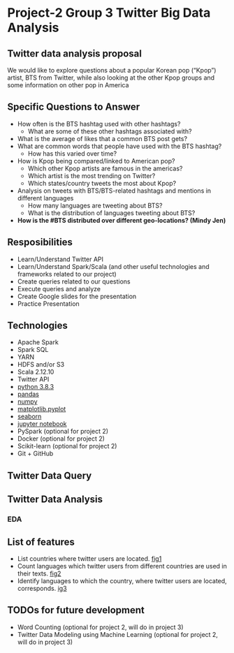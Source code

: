 # Project-2 Group 3 Twitter Big Data Analysis

## Twitter data analysis proposal
We would like to explore questions about a popular Korean pop (“Kpop”) artist, BTS from Twitter, while also looking at the other Kpop groups and some information on other pop in America

## Specific Questions to Answer

- How often is the BTS hashtag used with other hashtags? 
  * What are some of these other hashtags associated with?
- What is the average of likes that a common BTS post gets?
- What are common words that people have used with the BTS hashtag?
  * How has this varied over time?
- How is Kpop being compared/linked to American pop?
  * Which other Kpop artists are famous in the americas?
  * Which artist is the most trending on Twitter?
  * Which states/country tweets the most about Kpop?
- Analysis on tweets with BTS/BTS-related hashtags and mentions in different languages
  * How many languages are tweeting about BTS?
  * What is the distribution of languages tweeting about BTS? 
- **How is the #BTS distributed over different geo-locations? (Mindy Jen)**

## Resposibilities

-  Learn/Understand Twitter API
-  Learn/Understand Spark/Scala (and other useful technologies and frameworks related to our project)
-  Create queries related to our questions
-  Execute queries and analyze
-  Create Google slides for the presentation 
-  Practice Presentation 

## Technologies

- Apache Spark
- Spark SQL
- YARN
- HDFS and/or S3
- Scala 2.12.10
- Twitter API
- [python 3.8.3](https://www.anaconda.com/products/individual)
- [pandas](https://www.anaconda.com/products/individual)
- [numpy](https://www.anaconda.com/products/individual)
- [matplotlib.pyplot](https://www.anaconda.com/products/individual)
- [seaborn](https://www.anaconda.com/products/individual)
- [jupyter notebook](https://www.anaconda.com/products/individual)
- PySpark (optional for project 2)
- Docker (optional for project 2)
- Scikit-learn (optional for project 2)
- Git + GitHub

## Twitter Data Query

## Twitter Data Analysis

### EDA

## List of features 

* List countries where twitter users are located. [fig1](https://github.com/renjmindy/project-2/blob/mindy/pic/0213_morning_fig1.png)
* Count languages which twitter users from different countries are used in their texts. [fig2](https://github.com/renjmindy/project-2/blob/mindy/pic/0213_morning_fig2.png)
* Identify languages to which the country, where twitter users are located, corresponds. [ig3](https://github.com/renjmindy/project-2/blob/mindy/pic/0213_morning_fig3.png)    

## TODOs for future development

* Word Counting (optional for project 2, will do in project 3)
* Twitter Data Modeling using Machine Learning (optional for project 2, will do in project 3)

